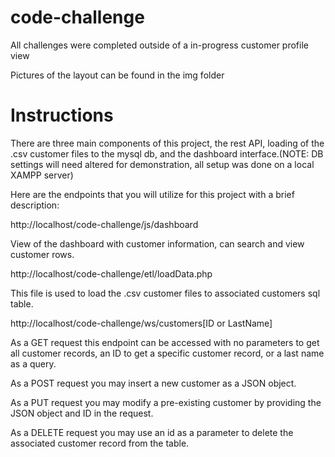 # code-challenge

All challenges were completed outside of a in-progress customer profile view

Pictures of the layout can be found in the img folder

# Instructions

There are three main components of this project, the rest API, loading of the .csv customer files to the mysql db, and the dashboard interface.(NOTE: DB settings will need altered for demonstration, all setup was done on a local XAMPP server)

Here are the endpoints that you will utilize for this project with a brief description:

http://localhost/code-challenge/js/dashboard

View of the dashboard with customer information, can search and view customer rows.

http://localhost/code-challenge/etl/loadData.php

This file is used to load the .csv customer files to associated customers sql table.

http://localhost/code-challenge/ws/customers[ID or LastName]

As a GET request this endpoint can be accessed with no parameters to get all customer records, an ID to get a specific customer record, or a last name as a query. 

As a POST request you may insert a new customer as a JSON object. 

As a PUT request you may modify a pre-existing customer by providing the JSON object and ID in the request. 

As a DELETE request you may use an id as a parameter to delete the associated customer record from the table.






